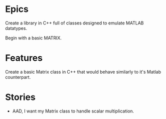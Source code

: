 
# Epics

Create a library in C++ full of classes designed to emulate MATLAB datatypes.

Begin with a basic MATRIX.

# Features
Create a basic Matrix class in C++ that would behave similarly to it's Matlab counterpart.

# Stories
- AAD, I want my Matrix class to handle scalar multiplication. 
